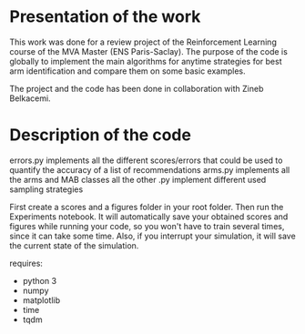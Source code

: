 # Presentation of the work

This work was done for a review project of the Reinforcement Learning course of the MVA Master (ENS Paris-Saclay). The purpose of the code is globally to implement the main algorithms for anytime strategies for best arm identification and compare them on some basic examples.

The project and the code has been done in collaboration with Zineb Belkacemi.

# Description of the code

errors.py implements all the different scores/errors that could be used to quantify the accuracy of a list of recommendations
arms.py implements all the arms and MAB classes
all the other .py implement different used sampling strategies

First create a scores and a figures folder in your root folder. Then run the Experiments notebook.
It will automatically save your obtained scores and figures while running your code, so you won't have to train several times, since it can take some time. Also, if you interrupt your simulation, it will save the current state of the simulation.

requires:
- python 3
- numpy
- matplotlib
- time
- tqdm
